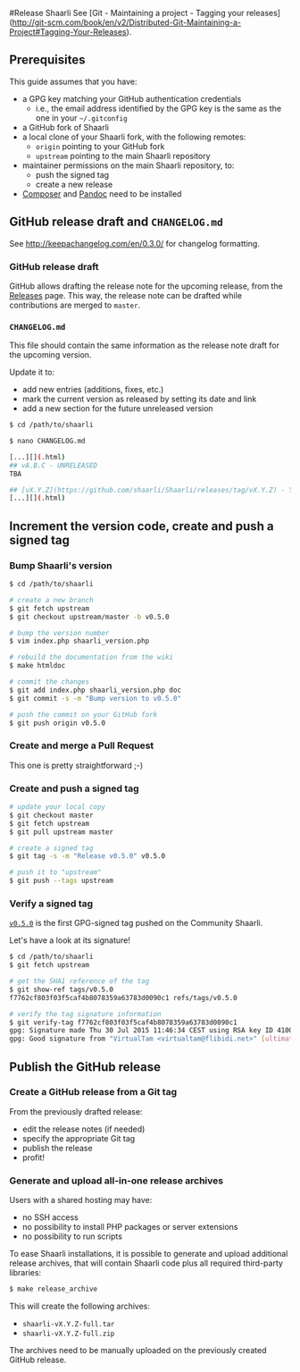 #Release Shaarli
See  [Git - Maintaining a project - Tagging your [](.html)
releases](http://git-scm.com/book/en/v2/Distributed-Git-Maintaining-a-Project#Tagging-Your-Releases).

## Prerequisites
This guide assumes that you have:
- a GPG key matching your GitHub authentication credentials
    - i.e., the email address identified by the GPG key is the same as the one in your `~/.gitconfig` 
- a GitHub fork of Shaarli
- a local clone of your Shaarli fork, with the following remotes:
    - `origin` pointing to your GitHub fork
    - `upstream` pointing to the main Shaarli repository
- maintainer permissions on the main Shaarli repository, to:
    - push the signed tag
    - create a new release
- [Composer](https://getcomposer.org/) and [Pandoc](http://pandoc.org/) need to be installed[](.html)

## GitHub release draft and `CHANGELOG.md`
See http://keepachangelog.com/en/0.3.0/ for changelog formatting.

### GitHub release draft
GitHub allows drafting the release note for the upcoming release, from the [Releases](https://github.com/shaarli/Shaarli/releases) page. This way, the release note can be drafted while contributions are merged to `master`.[](.html)

### `CHANGELOG.md`
This file should contain the same information as the release note draft for the upcoming version.

Update it to:
- add new entries (additions, fixes, etc.)
- mark the current version as released by setting its date and link
- add a new section for the future unreleased version

```bash
$ cd /path/to/shaarli

$ nano CHANGELOG.md

[...][](.html)
## vA.B.C - UNRELEASED
TBA

## [vX.Y.Z](https://github.com/shaarli/Shaarli/releases/tag/vX.Y.Z) - YYYY-MM-DD[](.html)
[...][](.html)
```


## Increment the version code, create and push a signed tag
### Bump Shaarli's version
```bash
$ cd /path/to/shaarli

# create a new branch
$ git fetch upstream
$ git checkout upstream/master -b v0.5.0

# bump the version number
$ vim index.php shaarli_version.php

# rebuild the documentation from the wiki
$ make htmldoc

# commit the changes
$ git add index.php shaarli_version.php doc
$ git commit -s -m "Bump version to v0.5.0"

# push the commit on your GitHub fork
$ git push origin v0.5.0
```

### Create and merge a Pull Request
This one is pretty straightforward ;-)

### Create and push a signed tag
```bash
# update your local copy
$ git checkout master
$ git fetch upstream
$ git pull upstream master

# create a signed tag
$ git tag -s -m "Release v0.5.0" v0.5.0

# push it to "upstream"
$ git push --tags upstream
```

### Verify a signed tag
[`v0.5.0`](https://github.com/shaarli/Shaarli/releases/tag/v0.5.0) is the first GPG-signed tag pushed on the Community Shaarli.[](.html)

Let's have a look at its signature!

```bash
$ cd /path/to/shaarli
$ git fetch upstream

# get the SHA1 reference of the tag
$ git show-ref tags/v0.5.0
f7762cf803f03f5caf4b8078359a63783d0090c1 refs/tags/v0.5.0

# verify the tag signature information
$ git verify-tag f7762cf803f03f5caf4b8078359a63783d0090c1
gpg: Signature made Thu 30 Jul 2015 11:46:34 CEST using RSA key ID 4100DF6F
gpg: Good signature from "VirtualTam <virtualtam@flibidi.net>" [ultimate][](.html)
```

## Publish the GitHub release
### Create a GitHub release from a Git tag
From the previously drafted release:
- edit the release notes (if needed)
- specify the appropriate Git tag
- publish the release
- profit!

### Generate and upload all-in-one release archives
Users with a shared hosting may have:
- no SSH access
- no possibility to install PHP packages or server extensions
- no possibility to run scripts

To ease Shaarli installations, it is possible to generate and upload additional release archives,
that will contain Shaarli code plus all required third-party libraries:

```bash
$ make release_archive
```

This will create the following archives:
- `shaarli-vX.Y.Z-full.tar`
- `shaarli-vX.Y.Z-full.zip`

The archives need to be manually uploaded on the previously created GitHub release.
